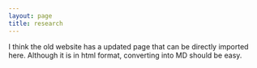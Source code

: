 ```yaml
---
layout: page
title: research
---
```


I think the old website has a updated page that can be directly imported here. Although it is in html format, converting into MD should be easy.
